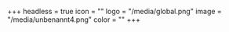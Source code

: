 +++
headless = true
icon = ""
logo = "/media/global.png"
image = "/media/unbenannt4.png"
color = ""
+++
